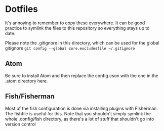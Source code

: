 # Dotfiles

It's annoying to remember to copy these everywhere. It can be good practice to symlink the files to this repository so everything stays up to date.

Please note the .gitignore in this directory, which can be used for the global gitignore
```git config --global core.excludesfile ~/.gitignore```

## Atom

Be sure to install Atom and then replace the config.cson with the one in the .atom directory here.

## Fish/Fisherman

Most of the fish configuration is done via installing plugins with Fisherman. The fishfile is useful for this. Note that you shouldn't simply symlink the whole .config/fish directory, as there's a lot of stuff that shouldn't go into version control
